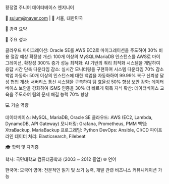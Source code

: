 황정열 주니어 데이터베이스 엔지니어

📧 sulum@naver.com | 📍 서울, 대한민국

💼 경력 요약

🚀 주요 성과

클라우드 마이그레이션: Oracle SE를 AWS EC2로 마이그레이션을 주도하여 30% 비용 절감 예상
확장성 개선: 100개 이상의 MySQL/MariaDB 인스턴스를 AWS로 마이그레이션, 확장성 300% 증가
성능 최적화: AI 기반의 쿼리 최적화 시스템을 개발하여 응답 시간 단축
다운타임 감소: 실시간 모니터링을 구현하여 시스템 다운타임 70% 감소
백업 자동화: 50개 이상의 인스턴스에 대한 백업을 자동화하여 99.99% 복구 신뢰성 달성
협업 개선: 서버리스 통신 시스템을 구축하여 팀 효율성 50% 향상
보안 강화: 데이터베이스 보안을 강화하여 ISMS 인증을 30% 더 빠르게 획득
지식 확산: 데이터베이스 교육을 주도하여 팀의 문제 해결 능력 70% 향상

💻 기술 역량

데이터베이스: MySQL, MariaDB, Oracle SE
클라우드: AWS (EC2, Lambda, DynamoDB, API Gateway)
모니터링: Grafana, Prometheus, PMM
백업: XtraBackup, MariaBackup
프로그래밍: Python
DevOps: Ansible, CI/CD 파이프라인
데이터 처리: Elasticsearch, Filebeat

🎓 학력 및 자격증

학사: 국민대학교 컴퓨터공학과 (2003 ~ 2012 졸업)
🌐 언어

한국어: 모국어
영어: 전문적인 읽기 및 쓰기 능력, 개발 관련 비즈니스 커뮤니케이션 가능
